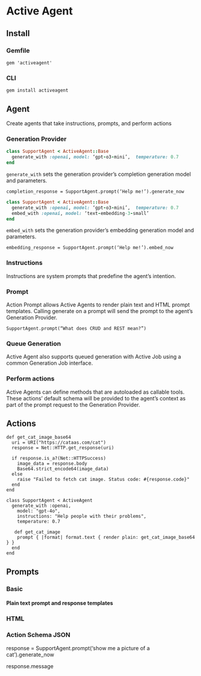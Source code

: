 # Active Agent

## Install

### Gemfile
`gem 'activeagent'`

### CLI
`gem install activeagent`

## Agent

Create agents that take instructions, prompts, and perform actions

### Generation Provider

```ruby  
class SupportAgent < ActiveAgent::Base  
  generate_with :openai, model: ‘gpt-o3-mini’,  temperature: 0.7  
end  
```

`generate_with` sets the generation provider’s completion generation model and parameters.

`completion_response = SupportAgent.prompt(‘Help me!’).generate_now`

```ruby  
class SupportAgent < ActiveAgent::Base  
  generate_with :openai, model: ‘gpt-o3-mini’,  temperature: 0.7  
  embed_with :openai, model: ‘text-embedding-3-small’  
end  
```

`embed_with` sets the generation provider’s embedding generation model and parameters.

`embedding_response = SupportAgent.prompt(‘Help me!’).embed_now`

### Instructions

Instructions are system prompts that predefine the agent’s intention.

### Prompt

Action Prompt allows Active Agents to render plain text and HTML prompt templates. Calling generate on a prompt will send the prompt to the agent’s Generation Provider.

`SupportAgent.prompt(“What does CRUD and REST mean?”)`

### Queue Generation

Active Agent also supports queued generation with Active Job using a common Generation Job interface.

### Perform actions

Active Agents can define methods that are autoloaded as callable tools. These actions’ default schema will be provided to the agent’s context as part of the prompt request to the Generation Provider.

## Actions

```  
def get_cat_image_base64  
  uri = URI("https://cataas.com/cat")  
  response = Net::HTTP.get_response(uri)

  if response.is_a?(Net::HTTPSuccess)  
    image_data = response.body  
    Base64.strict_encode64(image_data)  
  else  
    raise "Failed to fetch cat image. Status code: #{response.code}"  
  end  
end

class SupportAgent < ActiveAgent  
  generate_with :openai,  
    model: "gpt-4o",  
    instructions: "Help people with their problems",  
    temperature: 0.7

   def get_cat_image  
    prompt { |format| format.text { render plain: get_cat_image_base64 } }  
  end  
end  
```

## Prompts

### Basic 

#### Plain text prompt and response templates

### HTML

### Action Schema JSON

response = SupportAgent.prompt(‘show me a picture of a cat’).generate_now

response.message
